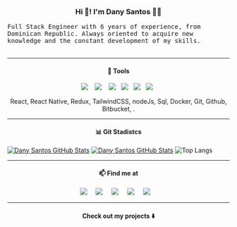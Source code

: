 <br>
<h3 align="center"> Hi  👋! I'm Dany Santos 👨‍💻  </h3>
<p align="">
  <samp> Full Stack Engineer with 6 years of experience, from Dominican Republic. Always oriented to acquire new knowledge and the constant development of my skills.</samp>
  <br> <br>
</p>
<hr>

<h4 align="center"> 🧰 Tools</h4>

<p align="center">
  <img src="https://img.shields.io/badge/node.js%20-%2343853D.svg?&style=for-the-badge&logo=node.js&logoColor=white" />&nbsp;&nbsp;&nbsp;
  <img src="https://img.shields.io/badge/react%20-%2300D9FF.svg?&style=for-the-badge&logo=react&logoColor=white" />&nbsp;&nbsp;&nbsp;
  <img src="https://img.shields.io/badge/tailwind-css%20-%231572B6.svg?&style=for-the-badge&logo=tailwind-css&logoColor=white" />&nbsp;&nbsp;
  <img src="https://img.shields.io/badge/typescript%20-%233178C6.svg?&style=for-the-badge&logo=typescript&logoColor=white" />&nbsp;&nbsp;
  <img src="https://img.shields.io/badge/javascript%20-%23F7DF1E.svg?&style=for-the-badge&logo=javascript&logoColor=white" />&nbsp;&nbsp;
  <img src="https://img.shields.io/badge/redux%20-%23764ABC.svg?&style=for-the-badge&logo=redux&logoColor=white" />&nbsp;&nbsp;
</p>
<p align="center">React, React Native, Redux, TailwindCSS, nodeJs, Sql, Docker, Git, Github, Bitbucket, .</p> 

<hr>
<h4 align="center"> 📊 Git Stadistcs</h4>

[![Dany Santos GitHub Stats](https://github-readme-stats.vercel.app/api?username=theorlan2&show_icons=true&theme=dark#gh-dark-mode-only)](https://github.com/anuraghazra/github-readme-stats#gh-dark-mode-only)
[![Dany Santos GitHub Stats](https://github-readme-stats.vercel.app/api?username=theorlan2&show_icons=true&theme=default#gh-light-mode-only)](https://github.com/anuraghazra/github-readme-stats#gh-light-mode-only)
 ![Top Langs](https://github-readme-stats.vercel.app/api/top-langs/?username=theorlan2&layout=compact&title_color=007bff&text_color=e7e7e7&icon_color=007bff&bg_color=171c28&langs_count=8)
<hr>

<h4  align="center">📫 Find me at</h4>

<p align="center">
<a target="_blank" href="https://danysantos.vercel.app/"><img src="https://img.shields.io/badge/My_Web-%231DA1F2.svg?&style=for-the-badge&logo=awwwards&logoColor=white" /></a>&nbsp;&nbsp;&nbsp;&nbsp;
<a target="_blank"href="https://www.linkedin.com/in/dany-orlando-santos-morel/"><img src="https://img.shields.io/badge/linkedin-%230077B5.svg?&style=for-the-badge&logo=linkedin&logoColor=white" /></a>&nbsp;&nbsp;&nbsp;&nbsp;
  <a target="_blank"href="https://x.com/thedany_Orlan2"><img src="https://img.shields.io/badge/x(ex_twitter)-%231DA1F2.svg?&style=for-the-badge&logo=x&logoColor=white" /></a>&nbsp;&nbsp;&nbsp;&nbsp;
<a target="_blank"href="https://codepen.io/theorlan2"><img src="https://img.shields.io/badge/codepen-%23000000.svg?&style=for-the-badge&logo=codepen&logoColor=white" /></a>&nbsp;&nbsp;&nbsp;&nbsp;
  <a href="mailto:danysantosmorel@gmail.com?subject=Hello%20Ileri,%20From%20Github"><img src="https://img.shields.io/badge/gmail-%23D14836.svg?&style=for-the-badge&logo=gmail&logoColor=white" /></a>&nbsp;&nbsp;&nbsp;&nbsp;
</p>

<hr>

<h4  align="center">Check out my projects ⬇️ </h4>